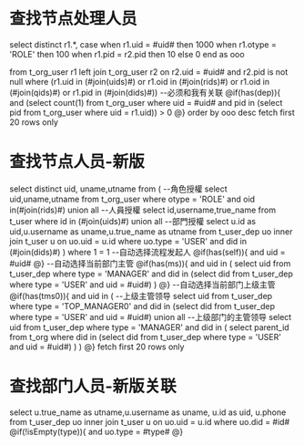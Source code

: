 查找节点处理人员
===
select distinct r1.*,
case when r1.uid = #uid# then 1000
when r1.otype = 'ROLE' then 100
when r1.pid = r2.pid then 10
else 0
end as ooo

from t_org_user r1 
left join t_org_user r2 on r2.uid = #uid# and r2.pid is not null 
where
(r1.uid in (#join(uids)#) or r1.oid in (#join(rids)#) or r1.oid in (#join(qids)#) or r1.pid in (#join(dids)#))
--必须和我有关联
@if(has(dep)){
   and (select count(1) from t_org_user where uid = #uid# and pid in (select pid from t_org_user where uid = r1.uid)) > 0
@}
order by ooo desc
fetch first 20 rows only

查找节点人员-新版
===
select distinct uid, uname,utname from (
--角色授權
select uid,uname,utname from t_org_user where otype = 'ROLE' and oid in(#join(rids)#)
union all
--人員授權
select id,username,true_name from t_user where id in (#join(uids)#)
union all
--部門授權
select  u.id as uid,u.username as uname,u.true_name as utname
from t_user_dep uo 
inner join t_user u on uo.uid = u.id
where uo.type = 'USER' and did in (#join(dids)#)
)
where 1 = 1
--自动选择流程发起人
@if(has(self)){
    and uid = #uid#
@}
--自动选择当前部门主管
@if(has(ms)){
    and uid in (
        select uid from t_user_dep where type = 'MANAGER' and did in (select did from t_user_dep where type = 'USER' and uid = #uid#)
    )
@}
--自动选择当前部门上级主管
@if(has(tms0)){
    and uid in (
        --上级主管领导
        select uid from t_user_dep where type = 'TOP_MANAGER0' and did in (select did from t_user_dep where type = 'USER' and uid = #uid#)
        union all
        --上级部门的主管领导
        select uid from t_user_dep where type = 'MANAGER' and did in (
            select parent_id from t_org where did in (select did from t_user_dep where type = 'USER' and uid = #uid#)
        ) 
    )
@}
fetch first 20 rows only



查找部门人员-新版关联
===
select u.true_name as utname,u.username as uname, u.id as uid, u.phone
from t_user_dep uo 
inner join t_user u on uo.uid = u.id
where uo.did = #id#
@if(!isEmpty(type)){
and uo.type = #type#
@}